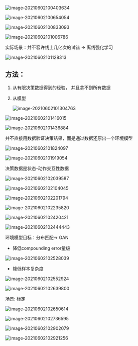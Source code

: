 ![image-20210602100403634](6-2-环境模型学习.assets/image-20210602100403634.png)

![image-20210602100654054](6-2-环境模型学习.assets/image-20210602100654054.png)

![image-20210602100833093](6-2-环境模型学习.assets/image-20210602100833093.png)

![image-20210602101006786](6-2-环境模型学习.assets/image-20210602101006786.png)

实际场景：并不容许线上几亿次的试错 -> 离线强化学习

![image-20210602101128313](6-2-环境模型学习.assets/image-20210602101128313.png)

## 方法：

1.  从有限决策数据得到的经验， 并且拿不到所有数据

2.  从模型

    ![image-20210602101304763](6-2-环境模型学习.assets/image-20210602101304763.png)

![image-20210602101416015](6-2-环境模型学习.assets/image-20210602101416015.png)

![image-20210602101436884](6-2-环境模型学习.assets/image-20210602101436884.png)

并不直接用数据验证决策结果，而是通过数据还原出一个环境模型

![image-20210602101824097](6-2-环境模型学习.assets/image-20210602101824097.png)

![image-20210602101919054](6-2-环境模型学习.assets/image-20210602101919054.png)

决策数据是状态-动作交互性数据

![image-20210602102039587](6-2-环境模型学习.assets/image-20210602102039587.png)

![image-20210602102104045](6-2-环境模型学习.assets/image-20210602102104045.png)

![image-20210602102201794](6-2-环境模型学习.assets/image-20210602102201794.png)

![image-20210602102235820](6-2-环境模型学习.assets/image-20210602102235820.png)

![image-20210602102420421](6-2-环境模型学习.assets/image-20210602102420421.png)

![image-20210602102444443](6-2-环境模型学习.assets/image-20210602102444443.png)

环境模型目标：分布匹配-> GAN

-   降低compounding error量级

![image-20210602102528039](6-2-环境模型学习.assets/image-20210602102528039.png)



-   降低样本复杂度

![image-20210602102552924](6-2-环境模型学习.assets/image-20210602102552924.png)

![image-20210602102639800](6-2-环境模型学习.assets/image-20210602102639800.png)

场景: 标定

![image-20210602102650614](6-2-环境模型学习.assets/image-20210602102650614.png)

![image-20210602102736595](6-2-环境模型学习.assets/image-20210602102736595.png)

![image-20210602102902079](6-2-环境模型学习.assets/image-20210602102902079.png)

![image-20210602102921256](6-2-环境模型学习.assets/image-20210602102921256.png)